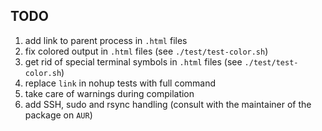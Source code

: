 ## TODO
1. add link to parent process in `.html` files
2. fix colored output in `.html` files (see `./test/test-color.sh`)
3. get rid of special terminal symbols in `.html` files (see `./test/test-color.sh`)
4. replace `link` in nohup tests with full command
5. take care of warnings during compilation
6. add SSH, sudo and rsync handling (consult with the maintainer of the package on `AUR`)